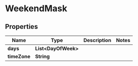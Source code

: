

# WeekendMask


## Properties

Name | Type | Description | Notes
------------ | ------------- | ------------- | -------------
**days** | **List&lt;DayOfWeek&gt;** |  | 
**timeZone** | **String** |  | 



